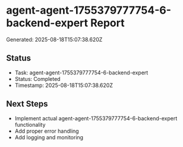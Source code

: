# agent-agent-1755379777754-6-backend-expert Report

Generated: 2025-08-18T15:07:38.620Z

## Status
- Task: agent-agent-1755379777754-6-backend-expert
- Status: Completed
- Timestamp: 2025-08-18T15:07:38.620Z

## Next Steps
- Implement actual agent-agent-1755379777754-6-backend-expert functionality
- Add proper error handling
- Add logging and monitoring
